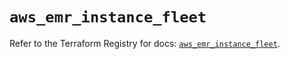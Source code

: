 # `aws_emr_instance_fleet`

Refer to the Terraform Registry for docs: [`aws_emr_instance_fleet`](https://registry.terraform.io/providers/hashicorp/aws/6.7.0/docs/resources/emr_instance_fleet).
